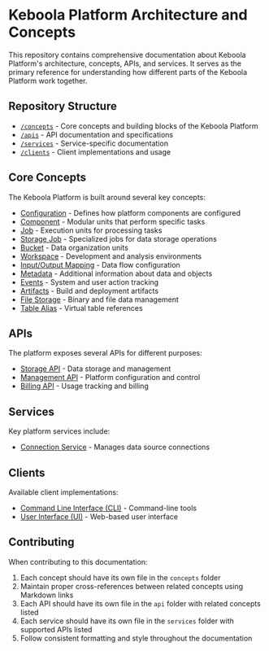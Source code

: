 # Keboola Platform Architecture and Concepts

This repository contains comprehensive documentation about Keboola Platform's architecture, concepts, APIs, and services. It serves as the primary reference for understanding how different parts of the Keboola Platform work together.

## Repository Structure

- [`/concepts`](./concepts) - Core concepts and building blocks of the Keboola Platform
- [`/apis`](./apis) - API documentation and specifications
- [`/services`](./services) - Service-specific documentation
- [`/clients`](./clients) - Client implementations and usage

## Core Concepts

The Keboola Platform is built around several key concepts:

- [Configuration](./concepts/configuration.md) - Defines how platform components are configured
- [Component](./concepts/component.md) - Modular units that perform specific tasks
- [Job](./concepts/job.md) - Execution units for processing tasks
- [Storage Job](./concepts/storage-job.md) - Specialized jobs for data storage operations
- [Bucket](./concepts/bucket.md) - Data organization units
- [Workspace](./concepts/workspace.md) - Development and analysis environments
- [Input/Output Mapping](./concepts/input-mapping.md) - Data flow configuration
- [Metadata](./concepts/metadata.md) - Additional information about data and objects
- [Events](./concepts/event.md) - System and user action tracking
- [Artifacts](./concepts/artifact.md) - Build and deployment artifacts
- [File Storage](./concepts/file-storage.md) - Binary and file data management
- [Table Alias](./concepts/table-alias.md) - Virtual table references

## APIs

The platform exposes several APIs for different purposes:

- [Storage API](./apis/storage-api.md) - Data storage and management
- [Management API](./apis/manage-api.md) - Platform configuration and control
- [Billing API](./apis/billing-api.md) - Usage tracking and billing

## Services

Key platform services include:

- [Connection Service](./services/connection.md) - Manages data source connections

## Clients

Available client implementations:

- [Command Line Interface (CLI)](./clients/cli.md) - Command-line tools
- [User Interface (UI)](./clients/ui.md) - Web-based user interface

## Contributing

When contributing to this documentation:

1. Each concept should have its own file in the `concepts` folder
2. Maintain proper cross-references between related concepts using Markdown links
3. Each API should have its own file in the `api` folder with related concepts listed
4. Each service should have its own file in the `services` folder with supported APIs listed
5. Follow consistent formatting and style throughout the documentation
